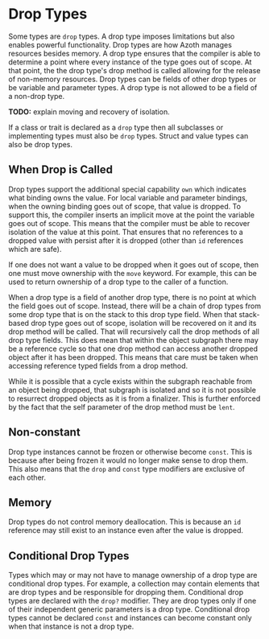 # Drop Types

Some types are `drop` types. A drop type imposes limitations but also enables powerful
functionality. Drop types are how Azoth manages resources besides memory. A drop type ensures that
the compiler is able to determine a point where every instance of the type goes out of scope. At
that point, the the drop type's drop method is called allowing for the release of non-memory
resources. Drop types can be fields of other drop types or be variable and parameter types. A drop
type is not allowed to be a field of a non-drop type.

**TODO:** explain moving and recovery of isolation.

If a class or trait is declared as a `drop` type then all subclasses or implementing types must also
be `drop` types. Struct and value types can also be drop types.

## When Drop is Called

Drop types support the additional special capability `own` which indicates what binding owns the
value. For local variable and parameter bindings, when the owning binding goes out of scope, that
value is dropped. To support this, the compiler inserts an implicit move at the point the variable
goes out of scope. This means that the compiler must be able to recover isolation of the value at
this point. That ensures that no references to a dropped value with persist after it is dropped
(other than `id` references which are safe).

If one does not want a value to be dropped when it goes out of scope, then one must move ownership
with the `move` keyword. For example, this can be used to return ownership of a drop type to the
caller of a function.

When a drop type is a field of another drop type, there is no point at which the field goes out of
scope. Instead, there will be a chain of drop types from some drop type that is on the stack to this
drop type field. When that stack-based drop type goes out of scope, isolation will be recovered on
it and its drop method will be called. That will recursively call the drop methods of all drop type
fields. This does mean that within the object subgraph there may be a reference cycle so that one
drop method can access another dropped object after it has been dropped. This means that care must
be taken when accessing reference typed fields from a drop method.

While it is possible that a cycle exists within the subgraph reachable from an object being dropped,
that subgraph is isolated and so it is not possible to resurrect dropped objects as it is from a
finalizer. This is further enforced by the fact that the self parameter of the drop method must be
`lent`.

## Non-constant

Drop type instances cannot be frozen or otherwise become `const`. This is because after being frozen
it would no longer make sense to drop them. This also means that the `drop` and `const` type
modifiers are exclusive of each other.

## Memory

Drop types do not control memory deallocation. This is because an `id` reference may still exist to
an instance even after the value is dropped.

## Conditional Drop Types

Types which may or may not have to manage ownership of a drop type are conditional drop types. For
example, a collection may contain elements that are drop types and be responsible for dropping them.
Conditional drop types are declared with the `drop?` modifier. They are drop types only if one of
their independent generic parameters is a drop type. Conditional drop types cannot be declared
`const` and instances can become constant only when that instance is not a drop type.
